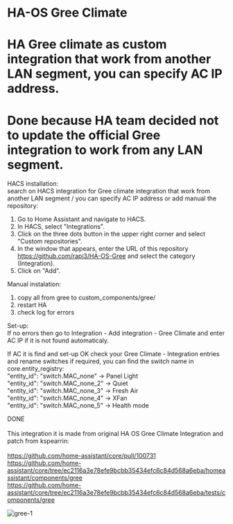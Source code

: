# HA-OS Gree Climate
# HA Gree climate as custom integration that work from another LAN segment, you can specify AC IP address.
# Done because HA team decided not to update the official Gree integration to work from any LAN segment.

HACS installation:<br>
search on HACS integration for Gree climate integration that work from another LAN segment / you can specify AC IP address or add manual the repository:<br>

1. Go to Home Assistant and navigate to HACS.
2. In HACS, select "Integrations".
3. Click on the three dots button in the upper right corner and select "Custom repositories".
4. In the window that appears, enter the URL of this repository https://github.com/rapi3/HA-OS-Gree and select the category (Integration).
5. Click on "Add".

Manual instalation:
1. copy all from gree to custom_components/gree/<br>
2. restart HA<br>
3. check log for errors<br>

Set-up:<br>
If no errors then go to Integration - Add integration - Gree Climate and enter AC IP if it is not found automaticaly.<br>
   
If AC it is find and set-up OK check your Gree Climate - Integration entries and rename switches if required, you can find the switch name in core.entity_registry:<br>
     "entity_id": "switch.MAC_none"    ->  Panel Light<br>
     "entity_id": "switch.MAC_none_2"  ->  Quiet<br>
     "entity_id": "switch.MAC_none_3"  ->  Fresh Air<br>
     "entity_id": "switch.MAC_none_4"  ->  XFan<br>
     "entity_id": "switch.MAC_none_5"  ->  Health mode<br>

DONE<br>
<br>
This integration it is made from original HA OS Gree Climate Integration and patch from kspearrin:<br>
<br>
https://github.com/home-assistant/core/pull/100731<br>
https://github.com/home-assistant/core/tree/ec2116a3e78efe9bcbb35434efc6c84d568a6eba/homeassistant/components/gree<br>
https://github.com/home-assistant/core/tree/ec2116a3e78efe9bcbb35434efc6c84d568a6eba/tests/components/gree<br>

![gree-1](https://github.com/rapi3/HA-OS-Gree/assets/18531150/9ff6e997-ad80-4298-ac90-dda103422f0d)
